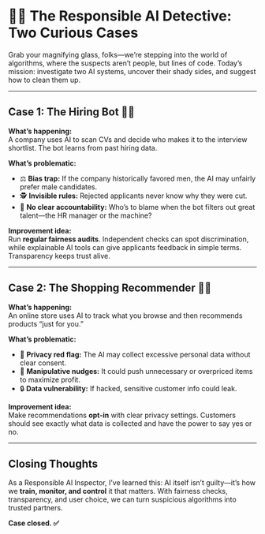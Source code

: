# 🕵️‍♂️ The Responsible AI Detective: Two Curious Cases  

Grab your magnifying glass, folks—we’re stepping into the world of algorithms, where the suspects aren’t people, but lines of code. Today’s mission: investigate two AI systems, uncover their shady sides, and suggest how to clean them up.  

---

## Case 1: The Hiring Bot 🤖💼  

**What’s happening:**  
A company uses AI to scan CVs and decide who makes it to the interview shortlist. The bot learns from past hiring data.  

**What’s problematic:**  
- ⚖️ **Bias trap:** If the company historically favored men, the AI may unfairly prefer male candidates.  
- 🕵️ **Invisible rules:** Rejected applicants never know why they were cut.  
- 🎯 **No clear accountability:** Who’s to blame when the bot filters out great talent—the HR manager or the machine?  

**Improvement idea:**  
Run **regular fairness audits**. Independent checks can spot discrimination, while explainable AI tools can give applicants feedback in simple terms. Transparency keeps trust alive.  

---

## Case 2: The Shopping Recommender 🛒✨  

**What’s happening:**  
An online store uses AI to track what you browse and then recommends products “just for you.”  

**What’s problematic:**  
- 👀 **Privacy red flag:** The AI may collect excessive personal data without clear consent.  
- 🎯 **Manipulative nudges:** It could push unnecessary or overpriced items to maximize profit.  
- 🔒 **Data vulnerability:** If hacked, sensitive customer info could leak.  

**Improvement idea:**  
Make recommendations **opt-in** with clear privacy settings. Customers should see exactly what data is collected and have the power to say yes or no.  

---

## Closing Thoughts  

As a Responsible AI Inspector, I’ve learned this: AI itself isn’t guilty—it’s how we **train, monitor, and control** it that matters. With fairness checks, transparency, and user choice, we can turn suspicious algorithms into trusted partners.  

**Case closed. ✅**  
